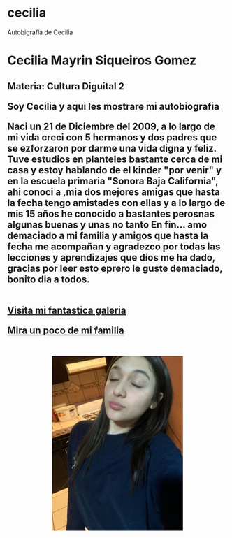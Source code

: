 # cecilia
<html>
<title>Autografía de Cecilia </title>
<head>Autobigrafía de Cecilia
</head>
<body>
<h1> Cecilia Mayrin Siqueiros Gomez
<h2> Materia: Cultura Diguital 2 
<p> Soy Cecilia y aqui les mostrare mi autobiografia </p>
<p> Naci un 21 de Diciembre del 2009, a lo largo de mi vida creci con 5 hermanos y dos padres que se ezforzaron por darme una vida digna y feliz. Tuve estudios en planteles bastante cerca de mi casa y estoy hablando de el kinder "por venir" y en la escuela primaria "Sonora Baja California", ahi conoci a ,mia dos mejores amigas que hasta la fecha tengo amistades con ellas y a lo largo de mis 15 años he conocido a bastantes perosnas algunas buenas y unas no tanto 
 En fin... amo demaciado a mi familia y amigos que hasta la fecha me acompañan y agradezco por todas las lecciones y aprendizajes que dios me ha dado, gracias por leer esto eprero le guste demaciado, bonito dia a todos. </p>
 

<br><a href="galeria ceci.html">Visita mi fantastica galeria </a><br>


<a href="galeria famila ceci.html"> Mira un poco de mi familia </a>


<center><br><img src= "1.jpg" width= "300" height="400"><br></center>






</body>


</html>
                                                   

